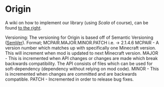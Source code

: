 Origin
=================

A wiki on how to implement our library (using _Scala_ of course), can be found [to the right](https://github.com/TheTemportalist/Origin/wiki).

Versioning:
	The versioning for Origin is based off of Semantic Versioning ([SemVer](http://semver.org/)).
	Format;
		MCPAIR.MAJOR.MINOR.PATCH
			i.e. -> 2.1.4.6
		MCPAIR - A version number which matches up with specifically one Minecraft version.
			This will increment when mod is updated to next Minecraft version.
		MAJOR - This is incremented when API changes or changes are made which break backwards compatibility.
			The API consists of files which can be used for soft-dependency (dependency without relying on mod code).
		MINOR - This is incremented when changes are committed and are backwards compatible.
		PATCH - Incremented in order to release bug fixes.
